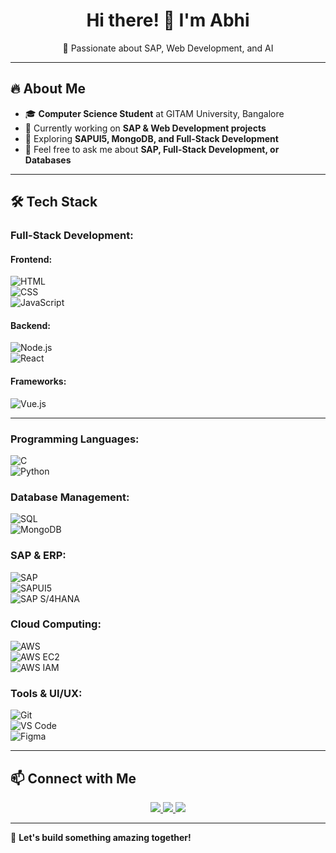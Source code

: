 <h1 align="center">Hi there! 👋 I'm Abhi</h1>
<p align="center">
🚀 Passionate about SAP, Web Development, and AI  
</p>

---

## 🔥 About Me  
- 🎓 **Computer Science Student** at GITAM University, Bangalore  
- 🔭 Currently working on **SAP & Web Development projects**  
- 🌱 Exploring **SAPUI5, MongoDB, and Full-Stack Development**  
- 💬 Feel free to ask me about **SAP, Full-Stack Development, or Databases**  

---

## 🛠️ Tech Stack  

### **Full-Stack Development:**  
#### **Frontend:**  
![HTML](https://img.shields.io/badge/HTML5-E34F26?style=for-the-badge&logo=html5&logoColor=white)  
![CSS](https://img.shields.io/badge/CSS3-1572B6?style=for-the-badge&logo=css3&logoColor=white)  
![JavaScript](https://img.shields.io/badge/JavaScript-F7DF1E?style=for-the-badge&logo=javascript&logoColor=black)  

#### **Backend:**  
![Node.js](https://img.shields.io/badge/Node.js-339933?style=for-the-badge&logo=nodedotjs&logoColor=white)  
![React](https://img.shields.io/badge/React-20232A?style=for-the-badge&logo=react&logoColor=61DAFB)  

#### **Frameworks:**  
![Vue.js](https://img.shields.io/badge/Vue.js-4FC08D?style=for-the-badge&logo=vue.js&logoColor=white)  

---

### **Programming Languages:**  
![C](https://img.shields.io/badge/C-00599C?style=for-the-badge&logo=c&logoColor=white)  
![Python](https://img.shields.io/badge/Python-3776AB?style=for-the-badge&logo=python&logoColor=white)  

### **Database Management:**  
![SQL](https://img.shields.io/badge/SQL-4479A1?style=for-the-badge&logo=database&logoColor=white)  
![MongoDB](https://img.shields.io/badge/MongoDB-47A248?style=for-the-badge&logo=mongodb&logoColor=white)  

### **SAP & ERP:**  
![SAP](https://img.shields.io/badge/SAP-0FAAFF?style=for-the-badge&logo=sap&logoColor=white)  
![SAPUI5](https://img.shields.io/badge/SAPUI5-35495E?style=for-the-badge&logo=sap&logoColor=white)  
![SAP S/4HANA](https://img.shields.io/badge/SAP%20S/4HANA-0FAAFF?style=for-the-badge&logo=sap&logoColor=white)  

### **Cloud Computing:**  
![AWS](https://img.shields.io/badge/AWS-FF9900?style=for-the-badge&logo=amazonaws&logoColor=white)  
![AWS EC2](https://img.shields.io/badge/AWS%20EC2-FF9900?style=for-the-badge&logo=amazonaws&logoColor=white)  
![AWS IAM](https://img.shields.io/badge/AWS%20IAM-232F3E?style=for-the-badge&logo=amazonaws&logoColor=white)  

### **Tools & UI/UX:**  
![Git](https://img.shields.io/badge/Git-F05032?style=for-the-badge&logo=git&logoColor=white)  
![VS Code](https://img.shields.io/badge/VS%20Code-007ACC?style=for-the-badge&logo=visualstudiocode&logoColor=white)  
![Figma](https://img.shields.io/badge/Figma-F24E1E?style=for-the-badge&logo=figma&logoColor=white)  

---

## 📫 Connect with Me  
<p align="center">
  <a href="https://www.linkedin.com/in/svabhilash/">
    <img src="https://img.shields.io/badge/LinkedIn-Profile-blue?style=for-the-badge&logo=linkedin">
  </a>
  <a href="mailto:sattaruvenkataabhilash@gmail.com">
    <img src="https://img.shields.io/badge/Email-Contact-red?style=for-the-badge&logo=gmail">
  </a>
  <a href="https://github.com/Abhi-godse">
    <img src="https://img.shields.io/badge/GitHub-Abhi--godse-black?style=for-the-badge&logo=github">
  </a>
</p>

---

🚀 **Let's build something amazing together!**
